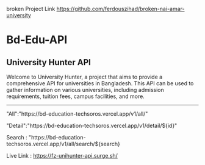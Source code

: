 broken Project Link https://github.com/ferdouszihad/broken-nai-amar-university

# Bd-Edu-API

## University Hunter API

Welcome to University Hunter, a project that aims to provide a comprehensive API for universities in Bangladesh. This API can be used to gather information on various universities, including admission requirements, tuition fees, campus facilities, and more. <hr>

<p>"All":"https://bd-education-techsoros.vercel.app/v1/all/"</p>
<p>"Detail":"https://bd-education-techsoros.vercel.app/v1/detail/${id}"</p>
<p> Search : "https://bd-education-techsoros.vercel.app/v1/all/search/${search}</p>

Live Link : https://fz-unihunter-api.surge.sh/
